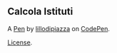 Calcola Istituti
----------------


A [Pen](https://codepen.io/lillodipiazza/pen/KrwJyP) by [lillodipiazza](https://codepen.io/lillodipiazza) on [CodePen](https://codepen.io).

[License](https://codepen.io/lillodipiazza/pen/KrwJyP/license).